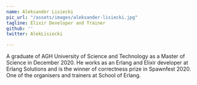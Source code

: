 ```yaml
---
name: Aleksander Lisiecki
pic_url: "/assets/images/aleksander-lisiecki.jpg"
tagline: Elixir Developer and Trainer
github: ''
twitter: AlekLisiecki

---
```

A graduate of AGH University of Science and Technology as a Master of Science in December 2020. He works as an Erlang and Elixir developer at Erlang Solutions and is the winner of correctness prize in Spawnfest 2020. One of the organisers and trainers at School of Erlang.